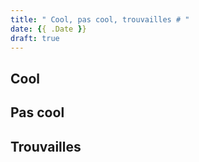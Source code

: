 ```yaml
---
title: " Cool, pas cool, trouvailles # "
date: {{ .Date }}
draft: true
---
```


## Cool

## Pas cool

## Trouvailles
